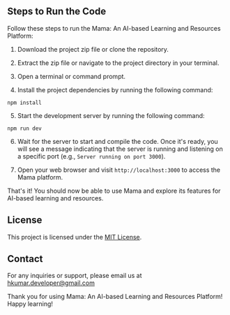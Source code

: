 ## Steps to Run the Code

Follow these steps to run the Mama: An AI-based Learning and Resources Platform:

1. Download the project zip file or clone the repository.

2. Extract the zip file or navigate to the project directory in your terminal.

3. Open a terminal or command prompt.

4. Install the project dependencies by running the following command:

```shell
npm install
```

5. Start the development server by running the following command:

```shell
npm run dev
```

6. Wait for the server to start and compile the code. Once it's ready, you will see a message indicating that the server is running and listening on a specific port (e.g., `Server running on port 3000`).

7. Open your web browser and visit `http://localhost:3000` to access the Mama platform.

That's it! You should now be able to use Mama and explore its features for AI-based learning and resources.

## License

This project is licensed under the [MIT License](https://opensource.org/licenses/MIT).

## Contact

For any inquiries or support, please email us at hkumar.developer@gmail.com

Thank you for using Mama: An AI-based Learning and Resources Platform! Happy learning!
